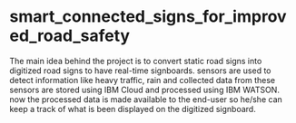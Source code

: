# smart_connected_signs_for_improved_road_safety
The main idea behind the project is to convert static road signs into digitized road signs to have real-time signboards. sensors are used to detect information like heavy traffic, rain and collected data from these sensors are stored using IBM Cloud and processed using IBM WATSON. now the processed data is made available to the end-user so he/she can keep a track of what is been displayed on the digitized signboard.
